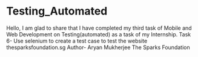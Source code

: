 # Testing_Automated
Hello, I am glad to share that I have completed my third task of Mobile and Web Development on Testing(automated) as a task of my Internship. Task 6- Use selenium to create a test case to test the website thesparksfoundation.sg
Author- Aryan Mukherjee
The​ Sparks Foundation
